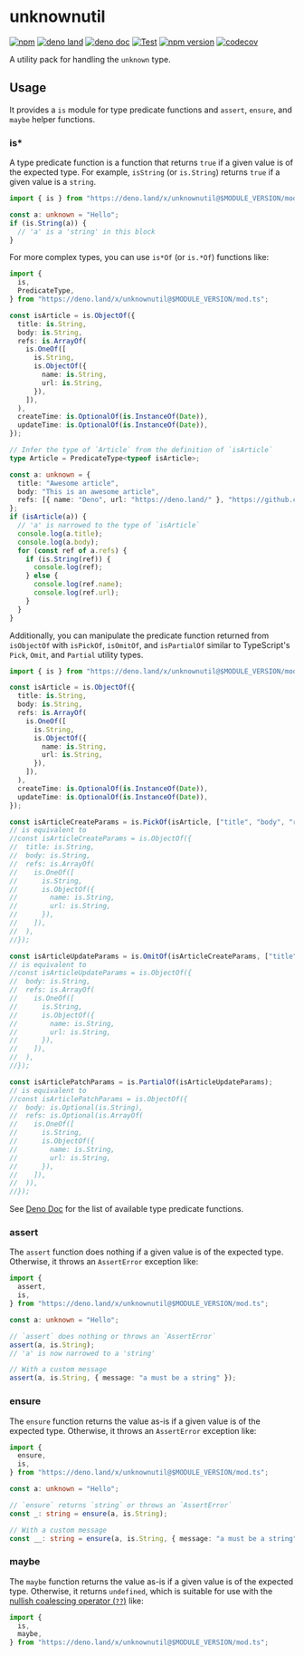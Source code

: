 # unknownutil

[![npm](http://img.shields.io/badge/available%20on-npm-lightgrey.svg?logo=npm&logoColor=white)](https://www.npmjs.com/package/unknownutil)
[![deno land](http://img.shields.io/badge/available%20on-deno.land/x-lightgrey.svg?logo=deno)](https://deno.land/x/unknownutil)
[![deno doc](https://doc.deno.land/badge.svg)](https://doc.deno.land/https/deno.land/x/unknownutil/mod.ts)
[![Test](https://github.com/lambdalisue/deno-unknownutil/workflows/Test/badge.svg)](https://github.com/lambdalisue/deno-unknownutil/actions?query=workflow%3ATest)
[![npm version](https://badge.fury.io/js/unknownutil.svg)](https://badge.fury.io/js/unknownutil)
[![codecov](https://codecov.io/github/lambdalisue/deno-unknownutil/graph/badge.svg?token=pfbLRGU5AM)](https://codecov.io/github/lambdalisue/deno-unknownutil)

A utility pack for handling the `unknown` type.

[deno]: https://deno.land/

## Usage

It provides a `is` module for type predicate functions and `assert`, `ensure`,
and `maybe` helper functions.

### is\*

A type predicate function is a function that returns `true` if a given value is
of the expected type. For example, `isString` (or `is.String`) returns `true` if
a given value is a `string`.

```typescript
import { is } from "https://deno.land/x/unknownutil@$MODULE_VERSION/mod.ts";

const a: unknown = "Hello";
if (is.String(a)) {
  // 'a' is a 'string' in this block
}
```

For more complex types, you can use `is*Of` (or `is.*Of`) functions like:

```typescript
import {
  is,
  PredicateType,
} from "https://deno.land/x/unknownutil@$MODULE_VERSION/mod.ts";

const isArticle = is.ObjectOf({
  title: is.String,
  body: is.String,
  refs: is.ArrayOf(
    is.OneOf([
      is.String,
      is.ObjectOf({
        name: is.String,
        url: is.String,
      }),
    ]),
  ),
  createTime: is.OptionalOf(is.InstanceOf(Date)),
  updateTime: is.OptionalOf(is.InstanceOf(Date)),
});

// Infer the type of `Article` from the definition of `isArticle`
type Article = PredicateType<typeof isArticle>;

const a: unknown = {
  title: "Awesome article",
  body: "This is an awesome article",
  refs: [{ name: "Deno", url: "https://deno.land/" }, "https://github.com"],
};
if (isArticle(a)) {
  // 'a' is narrowed to the type of `isArticle`
  console.log(a.title);
  console.log(a.body);
  for (const ref of a.refs) {
    if (is.String(ref)) {
      console.log(ref);
    } else {
      console.log(ref.name);
      console.log(ref.url);
    }
  }
}
```

Additionally, you can manipulate the predicate function returned from
`isObjectOf` with `isPickOf`, `isOmitOf`, and `isPartialOf` similar to
TypeScript's `Pick`, `Omit`, and `Partial` utility types.

```typescript
import { is } from "https://deno.land/x/unknownutil@$MODULE_VERSION/mod.ts";

const isArticle = is.ObjectOf({
  title: is.String,
  body: is.String,
  refs: is.ArrayOf(
    is.OneOf([
      is.String,
      is.ObjectOf({
        name: is.String,
        url: is.String,
      }),
    ]),
  ),
  createTime: is.OptionalOf(is.InstanceOf(Date)),
  updateTime: is.OptionalOf(is.InstanceOf(Date)),
});

const isArticleCreateParams = is.PickOf(isArticle, ["title", "body", "refs"]);
// is equivalent to
//const isArticleCreateParams = is.ObjectOf({
//  title: is.String,
//  body: is.String,
//  refs: is.ArrayOf(
//    is.OneOf([
//      is.String,
//      is.ObjectOf({
//        name: is.String,
//        url: is.String,
//      }),
//    ]),
//  ),
//});

const isArticleUpdateParams = is.OmitOf(isArticleCreateParams, ["title"]);
// is equivalent to
//const isArticleUpdateParams = is.ObjectOf({
//  body: is.String,
//  refs: is.ArrayOf(
//    is.OneOf([
//      is.String,
//      is.ObjectOf({
//        name: is.String,
//        url: is.String,
//      }),
//    ]),
//  ),
//});

const isArticlePatchParams = is.PartialOf(isArticleUpdateParams);
// is equivalent to
//const isArticlePatchParams = is.ObjectOf({
//  body: is.Optional(is.String),
//  refs: is.Optional(is.ArrayOf(
//    is.OneOf([
//      is.String,
//      is.ObjectOf({
//        name: is.String,
//        url: is.String,
//      }),
//    ]),
//  )),
//});
```

See [Deno Doc](https://doc.deno.land/https/deno.land/x/unknownutil/mod.ts) for
the list of available type predicate functions.

### assert

The `assert` function does nothing if a given value is of the expected type.
Otherwise, it throws an `AssertError` exception like:

```typescript
import {
  assert,
  is,
} from "https://deno.land/x/unknownutil@$MODULE_VERSION/mod.ts";

const a: unknown = "Hello";

// `assert` does nothing or throws an `AssertError`
assert(a, is.String);
// 'a' is now narrowed to a 'string'

// With a custom message
assert(a, is.String, { message: "a must be a string" });
```

### ensure

The `ensure` function returns the value as-is if a given value is of the
expected type. Otherwise, it throws an `AssertError` exception like:

```typescript
import {
  ensure,
  is,
} from "https://deno.land/x/unknownutil@$MODULE_VERSION/mod.ts";

const a: unknown = "Hello";

// `ensure` returns `string` or throws an `AssertError`
const _: string = ensure(a, is.String);

// With a custom message
const __: string = ensure(a, is.String, { message: "a must be a string" });
```

### maybe

The `maybe` function returns the value as-is if a given value is of the expected
type. Otherwise, it returns `undefined`, which is suitable for use with the
[nullish coalescing operator (`??`)](https://developer.mozilla.org/en-US/docs/Web/JavaScript/Reference/Operators/Nullish_coalescing)
like:

```typescript
import {
  is,
  maybe,
} from "https://deno.land/x/unknownutil@$MODULE_VERSION/mod.ts";
```
